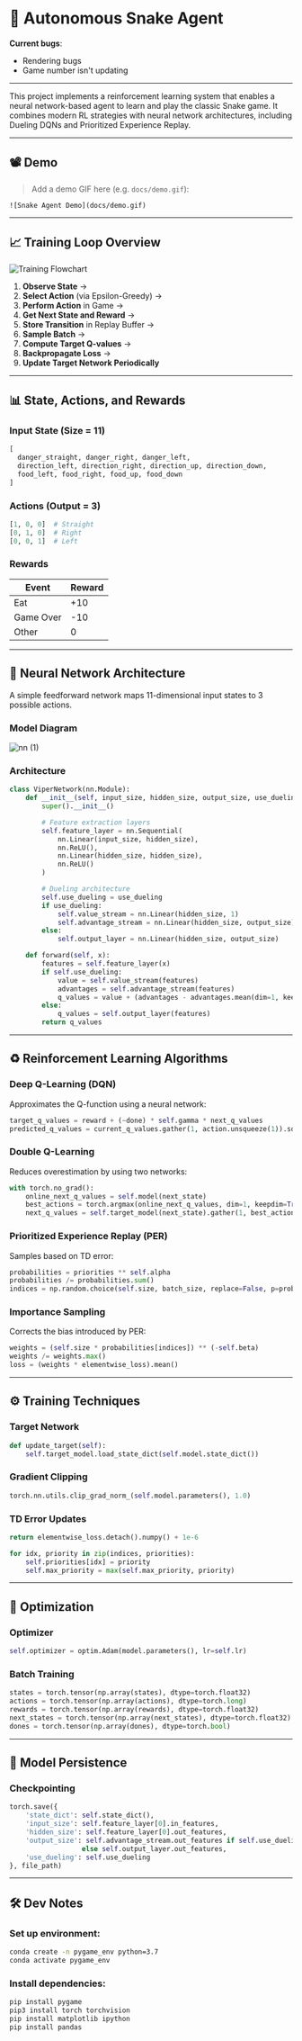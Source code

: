 # 🐍 Autonomous Snake Agent

**Current bugs**:  
- Rendering bugs  
- Game number isn't updating  

---

This project implements a reinforcement learning system that enables a neural network-based agent to learn and play the classic Snake game. It combines modern RL strategies with neural network architectures, including Dueling DQNs and Prioritized Experience Replay.

---

## 📽️ Demo

> Add a demo GIF here (e.g. `docs/demo.gif`):

```
![Snake Agent Demo](docs/demo.gif)
```

---

## 📈 Training Loop Overview

![Training Flowchart](docs/training_flowchart.png)

1. **Observe State** →  
2. **Select Action** (via Epsilon-Greedy) →  
3. **Perform Action** in Game →  
4. **Get Next State and Reward** →  
5. **Store Transition** in Replay Buffer →  
6. **Sample Batch** →  
7. **Compute Target Q-values** →  
8. **Backpropagate Loss** →  
9. **Update Target Network Periodically**

---

## 📊 State, Actions, and Rewards

### Input State (Size = 11)
```python
[
  danger_straight, danger_right, danger_left,
  direction_left, direction_right, direction_up, direction_down,
  food_left, food_right, food_up, food_down
]
```

### Actions (Output = 3)
```python
[1, 0, 0]  # Straight  
[0, 1, 0]  # Right  
[0, 0, 1]  # Left  
```

### Rewards
| Event      | Reward |
|------------|--------|
| Eat        | +10    |
| Game Over  | -10    |
| Other      | 0      |

---

## 🧐 Neural Network Architecture

A simple feedforward network maps 11-dimensional input states to 3 possible actions.

### Model Diagram
![nn (1)](https://github.com/user-attachments/assets/1cf5d652-e4f8-49e6-b869-671bc9aeb2f9)

### Architecture
```python
class ViperNetwork(nn.Module):
    def __init__(self, input_size, hidden_size, output_size, use_dueling=True):
        super().__init__()

        # Feature extraction layers
        self.feature_layer = nn.Sequential(
            nn.Linear(input_size, hidden_size),
            nn.ReLU(),
            nn.Linear(hidden_size, hidden_size),
            nn.ReLU()
        )

        # Dueling architecture
        self.use_dueling = use_dueling
        if use_dueling:
            self.value_stream = nn.Linear(hidden_size, 1)
            self.advantage_stream = nn.Linear(hidden_size, output_size)
        else:
            self.output_layer = nn.Linear(hidden_size, output_size)

    def forward(self, x):
        features = self.feature_layer(x)
        if self.use_dueling:
            value = self.value_stream(features)
            advantages = self.advantage_stream(features)
            q_values = value + (advantages - advantages.mean(dim=1, keepdim=True))
        else:
            q_values = self.output_layer(features)
        return q_values
```

---

## ♻️ Reinforcement Learning Algorithms

### Deep Q-Learning (DQN)
Approximates the Q-function using a neural network:
```python
target_q_values = reward + (~done) * self.gamma * next_q_values
predicted_q_values = current_q_values.gather(1, action.unsqueeze(1)).squeeze(1)
```

### Double Q-Learning
Reduces overestimation by using two networks:
```python
with torch.no_grad():
    online_next_q_values = self.model(next_state)
    best_actions = torch.argmax(online_next_q_values, dim=1, keepdim=True)
    next_q_values = self.target_model(next_state).gather(1, best_actions).squeeze(1)
```

### Prioritized Experience Replay (PER)
Samples based on TD error:
```python
probabilities = priorities ** self.alpha
probabilities /= probabilities.sum()
indices = np.random.choice(self.size, batch_size, replace=False, p=probabilities)
```

### Importance Sampling
Corrects the bias introduced by PER:
```python
weights = (self.size * probabilities[indices]) ** (-self.beta)
weights /= weights.max()
loss = (weights * elementwise_loss).mean()
```

---

## ⚙️ Training Techniques

### Target Network
```python
def update_target(self):
    self.target_model.load_state_dict(self.model.state_dict())
```

### Gradient Clipping
```python
torch.nn.utils.clip_grad_norm_(self.model.parameters(), 1.0)
```

### TD Error Updates
```python
return elementwise_loss.detach().numpy() + 1e-6

for idx, priority in zip(indices, priorities):
    self.priorities[idx] = priority
    self.max_priority = max(self.max_priority, priority)
```

---

## 🔧 Optimization

### Optimizer
```python
self.optimizer = optim.Adam(model.parameters(), lr=self.lr)
```

### Batch Training
```python
states = torch.tensor(np.array(states), dtype=torch.float32)
actions = torch.tensor(np.array(actions), dtype=torch.long)
rewards = torch.tensor(np.array(rewards), dtype=torch.float32)
next_states = torch.tensor(np.array(next_states), dtype=torch.float32)
dones = torch.tensor(np.array(dones), dtype=torch.bool)
```

---

## 📀 Model Persistence

### Checkpointing
```python
torch.save({
    'state_dict': self.state_dict(),
    'input_size': self.feature_layer[0].in_features,
    'hidden_size': self.feature_layer[0].out_features,
    'output_size': self.advantage_stream.out_features if self.use_dueling 
                  else self.output_layer.out_features,
    'use_dueling': self.use_dueling
}, file_path)
```

---

## 🛠️ Dev Notes

### Set up environment:
```bash
conda create -n pygame_env python=3.7
conda activate pygame_env
```

### Install dependencies:
```bash
pip install pygame
pip3 install torch torchvision
pip install matplotlib ipython
pip install pandas
```
